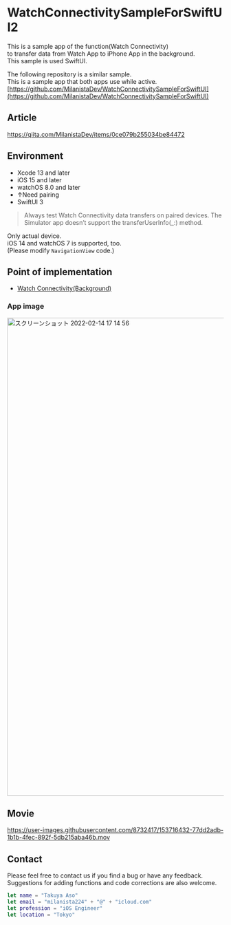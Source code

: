 # WatchConnectivitySampleForSwiftUI2
This is a sample app of the function(Watch Connectivity)  
to transfer data from Watch App to iPhone App in the background.  
This sample is used SwiftUI.  

The following repository is a similar sample.  
This is a sample app that both apps use while active.  
[https://github.com/MilanistaDev/WatchConnectivitySampleForSwiftUI](https://github.com/MilanistaDev/WatchConnectivitySampleForSwiftUI)

## Article

https://qiita.com/MilanistaDev/items/0ce079b255034be84472

## Environment

* Xcode 13 and later
* iOS 15 and later
* watchOS 8.0 and later
* ↑Need pairing
* SwiftUI 3

> Always test Watch Connectivity data transfers on paired devices. The Simulator app doesn’t support the transferUserInfo(_:) method.

Only actual device.  
iOS 14 and watchOS 7 is supported, too.   
(Please modify `NavigationView` code.)

## Point of implementation

* [Watch Connectivity(Background)](https://developer.apple.com/documentation/watchconnectivity/wcsession/1615671-transferuserinfo)

### App image

<img width="1112" alt="スクリーンショット 2022-02-14 17 14 56" src="https://user-images.githubusercontent.com/8732417/153825535-e13a3b2b-cc5b-4c5d-9a15-037faec5a065.png">

## Movie

https://user-images.githubusercontent.com/8732417/153716432-77dd2adb-1b1b-4fec-892f-5db215aba46b.mov

## Contact

Please feel free to contact us if you find a bug or have any feedback.  
Suggestions for adding functions and code corrections are also welcome.

```swift
let name = "Takuya Aso"
let email = "milanista224" + "@" + "icloud.com"
let profession = "iOS Engineer"
let location = "Tokyo"
```
